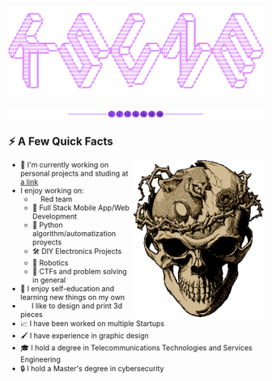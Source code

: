 <div align="center">
  <img src="imgs/classKsune.png">
  <br><br><br>
  <img src="imgs/separator.png">
</div>

## ⚡️ A Few Quick **Facts**

<img height="310" src="gifs/berserk.gif" align=right>

- 🌱 I'm currently working on personal projects and studing at [a link](https://www.creativehill.cz/)
-  I enjoy working on:
    - <img height="12" width="12" src="https://cdn.simpleicons.org/redhat" /> Red team
    - 📱 Full Stack Mobile App/Web Development
    - 🐍 Python algorithm/automatization proyects
    - 🛠 DIY Electronics Projects
    - 🤖 Robotics
    -  🏴 CTFs and problem solving in general
- 🧠 I enjoy self-education and learning new things on my own
- <img height="12" width="18" src="https://cdn.simpleicons.org/autodesk" /> I like to design and print 3d pieces
- 📈 I have been worked on multiple Startups
- 🖌 I have experience in graphic design
- 🎓 I hold a degree in Telecommunications Technologies and Services Engineering
- 🔒 I hold a Master's degree in cybersecurity
